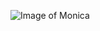 ![Image of Monica](https://scontent.ftul1-1.fna.fbcdn.net/v/t1.15752-9/s2048x2048/43133258_2217057741913471_2328066127780904960_n.jpg?_nc_cat=107&_nc_ht=scontent.ftul1-1.fna&oh=36abc6f475f31272a6e409bd7364587d&oe=5C8FD14B)
